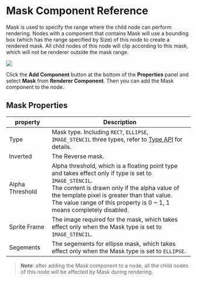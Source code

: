 # Mask Component Reference

Mask is used to specify the range where the child node can perform rendering. Nodes with a component that contains Mask will use a bounding box (which has the range specified by Size) of this node to create a rendered mask. All child nodes of this node will clip according to this mask, which will not be renderer outside the mask range.

![](mask/mask.png)

Click the **Add Component** button at the bottom of the **Properties** panel and select **Mask** from **Renderer Component**. Then you can add the Mask component to the node.

## Mask Properties

| property |   Description
| -------------- | ----------- |
| Type           | Mask type. Including `RECT`, `ELLIPSE`, `IMAGE_STENCIL` three types, refer to [Type API](%__APIDOC__%/en/enums/Mask.Type.html) for details.
| Inverted       | The Reverse mask.
| Alpha Threshold| Alpha threshold, which is a floating point type and takes effect only if type is set to `IMAGE_STENCIL`.<br>The content is drawn only if the alpha value of the template pixel is greater than that value.<br>The value range of this property is 0 ~ 1, 1 means completely disabled.
| Sprite Frame   | The image required for the mask, which takes effect only when the Mask type is set to `IMAGE_STENCIL`.
| Segements      | The segements for ellipse mask, which takes effect only when the Mask type is set to `ELLIPSE`.

> **Note**: after adding the Mask component to a node, all the child nodes of this node will be affected by Mask during rendering.
